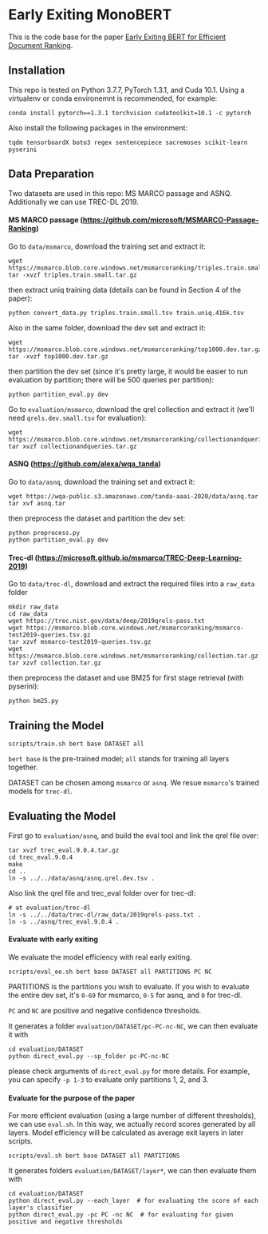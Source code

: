 # Early Exiting MonoBERT

This is the code base for the paper [Early Exiting BERT for Efficient Document Ranking](https://www.aclweb.org/anthology/2020.sustainlp-1.11/).

## Installation

This repo is tested on Python 3.7.7, PyTorch 1.3.1, and Cuda 10.1. Using a virtualenv or conda environemnt is recommended, for example:

```
conda install pytorch==1.3.1 torchvision cudatoolkit=10.1 -c pytorch
```

Also install the following packages in the environment:

```
tqdm tensorboardX boto3 regex sentencepiece sacremoses scikit-learn pyserini
```

##  Data Preparation

Two datasets are used in this repo: MS MARCO passage and ASNQ. Additionally we can use TREC-DL 2019.

#### MS MARCO passage (https://github.com/microsoft/MSMARCO-Passage-Ranking)

Go to `data/msmarco`, download the training set and extract it:

```
wget https://msmarco.blob.core.windows.net/msmarcoranking/triples.train.small.tar.gz
tar -xvzf triples.train.small.tar.gz
```

then extract uniq training data (details can be found in Section 4 of the paper):

```
python convert_data.py triples.train.small.tsv train.uniq.416k.tsv
```

Also in the same folder, download the dev set and extract it:

```
wget https://msmarco.blob.core.windows.net/msmarcoranking/top1000.dev.tar.gz
tar -xvzf top1000.dev.tar.gz
```

then partition the dev set (since it's pretty large, it would be easier to run evaluation by partition; there will be 500 queries per partition):

```
python partition_eval.py dev
```

Go to `evaluation/msmarco`, download the qrel collection and extract it (we'll need `qrels.dev.small.tsv` for evaluation):

```
wget https://msmarco.blob.core.windows.net/msmarcoranking/collectionandqueries.tar.gz
tar xvzf collectionandqueries.tar.gz
```

#### ASNQ (https://github.com/alexa/wqa_tanda)

Go to `data/asnq`, download the training set and extract it:

```
wget https://wqa-public.s3.amazonaws.com/tanda-aaai-2020/data/asnq.tar
tar xvf asnq.tar
```

then preprocess the dataset and partition the dev set:

```
python preprocess.py
python partition_eval.py dev
```

#### Trec-dl (https://microsoft.github.io/msmarco/TREC-Deep-Learning-2019)

Go to `data/trec-dl`, download and extract the required files into a `raw_data` folder

```
mkdir raw_data
cd raw_data
wget https://trec.nist.gov/data/deep/2019qrels-pass.txt
wget https://msmarco.blob.core.windows.net/msmarcoranking/msmarco-test2019-queries.tsv.gz
tar xzvf msmarco-test2019-queries.tsv.gz
wget https://msmarco.blob.core.windows.net/msmarcoranking/collection.tar.gz
tar xzvf collection.tar.gz
```

then preprocess the dataset and use BM25 for first stage retrieval (with pyserini):

```
python bm25.py
```

## Training the Model

```
scripts/train.sh bert base DATASET all
```

`bert base` is the pre-trained model; `all` stands for training all layers together.

DATASET can be chosen among `msmarco` or `asnq`. We resue `msmarco`'s trained models for `trec-dl`.

## Evaluating the Model

First go to `evaluation/asnq`, and build the eval tool and link the qrel file over:

```
tar xvzf trec_eval.9.0.4.tar.gz
cd trec_eval.9.0.4
make
cd ..
ln -s ../../data/asnq/asnq.qrel.dev.tsv .
```

Also link the qrel file and trec_eval folder over for trec-dl:

```
# at evaluation/trec-dl
ln -s ../../data/trec-dl/raw_data/2019qrels-pass.txt .
ln -s ../asnq/trec_eval.9.0.4 .
```

#### Evaluate with early exiting

We evaluate the model efficiency with real early exiting.

```
scripts/eval_ee.sh bert base DATASET all PARTITIONS PC NC
```

PARTITIONS is the partitions you wish to evaluate. If you wish to evaluate the entire dev set, it's `0-69` for msmarco, `0-5` for asnq, and `0` for trec-dl.

`PC` and `NC` are positive and negative confidence thresholds.

It generates a folder `evaluation/DATASET/pc-PC-nc-NC`, we can then evaluate it with

```
cd evaluation/DATASET
python direct_eval.py --sp_folder pc-PC-nc-NC
```

please check arguments of `direct_eval.py` for more details. For example, you can specify `-p 1-3` to evaluate only partitions 1, 2, and 3.

#### Evaluate for the purpose of the paper

For more efficient evaluation (using a large number of different thresholds), we can use `eval.sh`. In this way, we actually record scores generated by all layers. Model efficiency will be calculated as average exit layers in later scripts.

```
scripts/eval.sh bert base DATASET all PARTITIONS
```

It generates folders `evaluation/DATASET/layer*`, we can then evaluate them with

```
cd evaluation/DATASET
python direct_eval.py --each_layer  # for evaluating the score of each layer's classifier
python direct_eval.py -pc PC -nc NC  # for evaluating for given positive and negative thresholds
```

